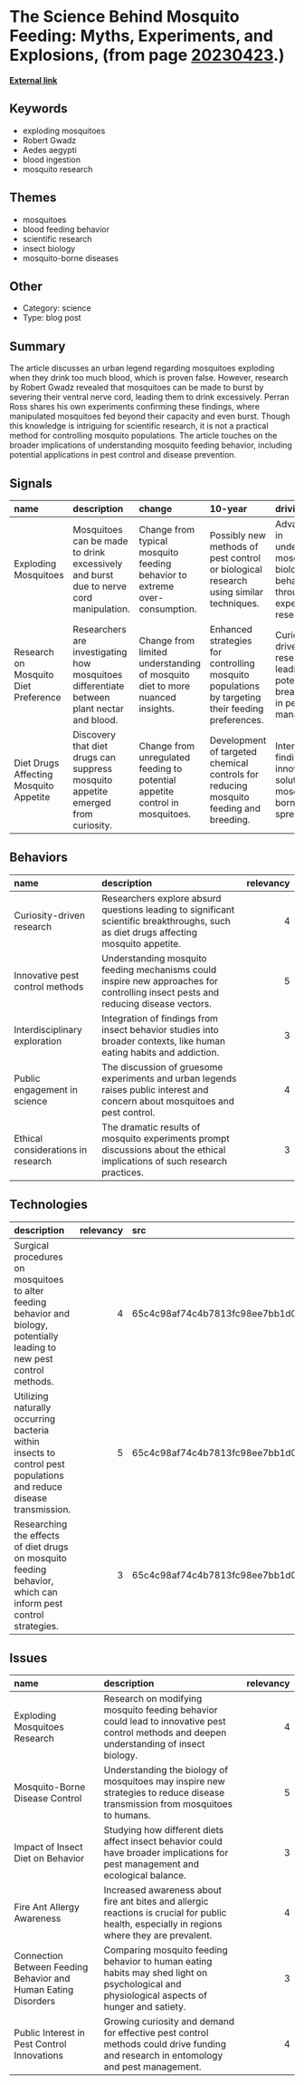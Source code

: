 # __The Science Behind Mosquito Feeding: Myths, Experiments, and Explosions__, (from page [20230423](https://kghosh.substack.com/p/20230423).)

__[External link](https://entomologytoday.org/2020/03/19/when-a-mosquito-cant-stop-drinking-blood-the-result-isnt-pretty/)__



## Keywords

* exploding mosquitoes
* Robert Gwadz
* Aedes aegypti
* blood ingestion
* mosquito research

## Themes

* mosquitoes
* blood feeding behavior
* scientific research
* insect biology
* mosquito-borne diseases

## Other

* Category: science
* Type: blog post

## Summary

The article discusses an urban legend regarding mosquitoes exploding when they drink too much blood, which is proven false. However, research by Robert Gwadz revealed that mosquitoes can be made to burst by severing their ventral nerve cord, leading them to drink excessively. Perran Ross shares his own experiments confirming these findings, where manipulated mosquitoes fed beyond their capacity and even burst. Though this knowledge is intriguing for scientific research, it is not a practical method for controlling mosquito populations. The article touches on the broader implications of understanding mosquito feeding behavior, including potential applications in pest control and disease prevention.

## Signals

| name                                   | description                                                                                | change                                                                       | 10-year                                                                                          | driving-force                                                                              |   relevancy |
|:---------------------------------------|:-------------------------------------------------------------------------------------------|:-----------------------------------------------------------------------------|:-------------------------------------------------------------------------------------------------|:-------------------------------------------------------------------------------------------|------------:|
| Exploding Mosquitoes                   | Mosquitoes can be made to drink excessively and burst due to nerve cord manipulation.      | Change from typical mosquito feeding behavior to extreme over-consumption.   | Possibly new methods of pest control or biological research using similar techniques.            | Advancements in understanding mosquito biology and behavior through experimental research. |           4 |
| Research on Mosquito Diet Preference   | Researchers are investigating how mosquitoes differentiate between plant nectar and blood. | Change from limited understanding of mosquito diet to more nuanced insights. | Enhanced strategies for controlling mosquito populations by targeting their feeding preferences. | Curiosity-driven research leading to potential breakthroughs in pest management.           |           3 |
| Diet Drugs Affecting Mosquito Appetite | Discovery that diet drugs can suppress mosquito appetite emerged from curiosity.           | Change from unregulated feeding to potential appetite control in mosquitoes. | Development of targeted chemical controls for reducing mosquito feeding and breeding.            | Interest in finding innovative solutions to mosquito-borne disease spread.                 |           4 |

## Behaviors

| name                               | description                                                                                                                           |   relevancy |
|:-----------------------------------|:--------------------------------------------------------------------------------------------------------------------------------------|------------:|
| Curiosity-driven research          | Researchers explore absurd questions leading to significant scientific breakthroughs, such as diet drugs affecting mosquito appetite. |           4 |
| Innovative pest control methods    | Understanding mosquito feeding mechanisms could inspire new approaches for controlling insect pests and reducing disease vectors.     |           5 |
| Interdisciplinary exploration      | Integration of findings from insect behavior studies into broader contexts, like human eating habits and addiction.                   |           3 |
| Public engagement in science       | The discussion of gruesome experiments and urban legends raises public interest and concern about mosquitoes and pest control.        |           4 |
| Ethical considerations in research | The dramatic results of mosquito experiments prompt discussions about the ethical implications of such research practices.            |           3 |

## Technologies

| description                                                                                                               |   relevancy | src                              |
|:--------------------------------------------------------------------------------------------------------------------------|------------:|:---------------------------------|
| Surgical procedures on mosquitoes to alter feeding behavior and biology, potentially leading to new pest control methods. |           4 | 65c4c98af74c4b7813fc98ee7bb1d0d2 |
| Utilizing naturally occurring bacteria within insects to control pest populations and reduce disease transmission.        |           5 | 65c4c98af74c4b7813fc98ee7bb1d0d2 |
| Researching the effects of diet drugs on mosquito feeding behavior, which can inform pest control strategies.             |           3 | 65c4c98af74c4b7813fc98ee7bb1d0d2 |

## Issues

| name                                                           | description                                                                                                                                   |   relevancy |
|:---------------------------------------------------------------|:----------------------------------------------------------------------------------------------------------------------------------------------|------------:|
| Exploding Mosquitoes Research                                  | Research on modifying mosquito feeding behavior could lead to innovative pest control methods and deepen understanding of insect biology.     |           4 |
| Mosquito-Borne Disease Control                                 | Understanding the biology of mosquitoes may inspire new strategies to reduce disease transmission from mosquitoes to humans.                  |           5 |
| Impact of Insect Diet on Behavior                              | Studying how different diets affect insect behavior could have broader implications for pest management and ecological balance.               |           3 |
| Fire Ant Allergy Awareness                                     | Increased awareness about fire ant bites and allergic reactions is crucial for public health, especially in regions where they are prevalent. |           4 |
| Connection Between Feeding Behavior and Human Eating Disorders | Comparing mosquito feeding behavior to human eating habits may shed light on psychological and physiological aspects of hunger and satiety.   |           3 |
| Public Interest in Pest Control Innovations                    | Growing curiosity and demand for effective pest control methods could drive funding and research in entomology and pest management.           |           4 |